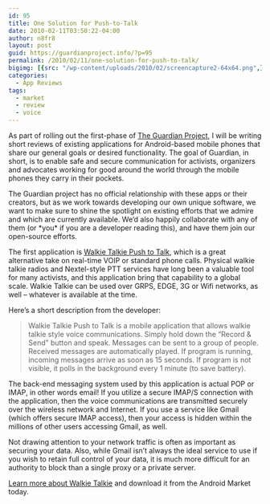 ```yaml
---
id: 95
title: One Solution for Push-to-Talk
date: 2010-02-11T03:50:22-04:00
author: n8fr8
layout: post
guid: https://guardianproject.info/?p=95
permalink: /2010/02/11/one-solution-for-push-to-talk/
bigimg: [{src: "/wp-content/uploads/2010/02/screencapture2-64x64.png",}]
categories:
  - App Reviews
tags:
  - market
  - review
  - voice
---
```

As part of rolling out the first-phase of [The Guardian Project](http://openideals.com/guardian), I will be writing short reviews of existing applications for Android-based mobile phones that share our general goals or desired functionality. The goal of Guardian, in short, is to enable safe and secure communication for activists, organizers and advocates working for good around the world through the mobile phones they carry in their pockets.

The Guardian project has no official relationship with these apps or their creators, but as we work towards developing our own unique software, we want to make sure to shine the spotlight on existing efforts that we admire and which are currently available. We’d also happily collaborate with any of them (or \*you\* if you are a developer reading this), and have them join our open-source efforts.

The first application is [Walkie Talkie Push to Talk](http://hit-mob.com/walkie-talkie-push-to-talk/), which is a great alternative take on real-time VOIP or standard phone calls. Physical walkie talkie radios and Nextel-style PTT services have long been a valuable tool for many activists, and this application bring that capability to a global scale. Walkie Talkie can be used over GRPS, EDGE, 3G or Wifi networks, as well – whatever is available at the time.

Here’s a short description from the developer:

> Walkie Talkie Push to Talk is a mobile application that allows walkie talkie style voice communications. Simply hold down the “Record & Send” button and speak. Messages can be sent to a group of people. Received messages are automatically played. If program is running, incoming messages arrive as soon as 15 seconds. If program is not visible, it polls in the background every 1 minute (to save battery).

The back-end messaging system used by this application is actual POP or IMAP, in other words email! If you utilize a secure IMAP/S connection with the application, then the voice communications are transmitted securely over the wireless network and Internet. If you use a service like Gmail (which offers secure IMAP access), then your access is hidden within the millions of other users accessing Gmail, as well.

Not drawing attention to your network traffic is often as important as securing your data. Also, while Gmail isn’t always the ideal service to use if you wish to retain full control of your data, it is much more difficult for an authority to block than a single proxy or a private server.

[Learn more about Walkie Talkie](http://hit-mob.com/walkie-talkie-push-to-talk/) and download it from the Android Market today.